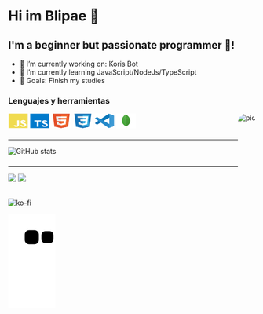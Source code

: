 # Hi im Blipae 👋

## I'm a beginner but passionate programmer 🧡!

- 🔭 I’m currently working on: Koris Bot
- 🌱 I’m currently learning JavaScript/NodeJs/TypeScript
- 🥅 Goals: Finish my studies

<div style="display: inline_block">
  <h3>Lenguajes y herramientas</h3>
  <img align="center" alt="JS" height="30" width="40" src="https://raw.githubusercontent.com/devicons/devicon/master/icons/javascript/javascript-plain.svg">
  <img align="center" alt="TS" height="30" width="40" src="https://raw.githubusercontent.com/devicons/devicon/master/icons/typescript/typescript-plain.svg">
  <img align="center" alt="HTML" height="30" width="40" src="https://raw.githubusercontent.com/devicons/devicon/master/icons/html5/html5-original.svg">
  <img align="center" alt="HTML" height="30" width="40" src="https://raw.githubusercontent.com/devicons/devicon/master/icons/css3/css3-original.svg">
  <img align="center" alt="vsc" height="30" width="40" src="https://raw.githubusercontent.com/devicons/devicon/master/icons/vscode/vscode-original.svg">
  <img align="center" alt="Mongo" height="30" width="40" src="https://raw.githubusercontent.com/devicons/devicon/master/icons/mongodb/mongodb-original.svg">
  <img align="right" alt="pic" height="150" style="border-radius:50px;" src="https://camo.githubusercontent.com/bb27b9c1df90df738e91a54665d3adb08f60583fad2f266ffbde14508e6dc918/68747470733a2f2f692e70696e696d672e636f6d2f6f726967696e616c732f65342f32362f37302f65343236373032656466383734623138316163656431653266613563366364652e676966">
</div>

  ###
  ---

![GitHub stats](https://github-readme-stats.vercel.app/api?username=drgatoxd&show_icons=true&theme=dracula)
 
  ###
  ---
 
<div> 
  <a target="_blank" href="https://www.youtube.com/channel/UCHY3_scfbXSPc5B9SLgqPKQ" target="_blank"><img src="https://img.shields.io/badge/YouTube-FF0000?style=for-the-badge&logo=youtube&logoColor=white" target="_blank"></a>
 <a href="https://drgatoxd.ga/discord" target="_blank"><img src="https://img.shields.io/badge/Discord-5865F2?style=for-the-badge&logo=discord&logoColor=white" target="_blank"></a>
</div>
<br/>

[![ko-fi](https://ko-fi.com/img/githubbutton_sm.svg)](https://ko-fi.com/B0B3ALHQC)
  
![Snake animation](https://github.com/rafaballerini/rafaballerini/blob/output/github-contribution-grid-snake.svg)
